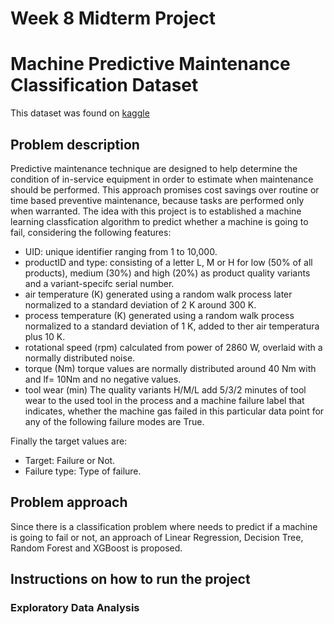 # Week 8 Midterm Project

# Machine Predictive Maintenance Classification Dataset

This dataset was found on [kaggle](https://www.kaggle.com/datasets/shivamb/machine-predictive-maintenance-classification)

## Problem description

Predictive maintenance technique are designed to help determine the condition of in-service equipment in order to estimate when maintenance should be performed. This approach promises cost savings over routine or time based preventive maintenance, because tasks are performed only when warranted. The idea with this project is to established a machine learning classfication algorithm to predict whether a machine is going to fail, considering the following features:
- UID: unique identifier ranging from 1 to 10,000.
- productID and type: consisting of a letter L, M or H for low (50% of all products), medium (30%) and high (20%) as product quality variants and a variant-specifc serial number.
- air temperature (K) generated using a random walk process later normalized to a standard deviation of 2 K around 300 K.
- process temperature (K) generated using a random walk process normalized to a standard deviation of 1 K, added to ther air temperatura plus 10 K.
- rotational speed (rpm) calculated from power of 2860 W, overlaid with a normally distributed noise.
- torque (Nm) torque values are normally distributed around 40 Nm with and lf= 10Nm and no negative values.
- tool wear (min) The quality variants H/M/L add 5/3/2 minutes of tool wear to the used tool in the process and a machine failure label that indicates, whether the machine gas failed in this particular data point for any of the following failure modes are True.

Finally the target values are:
- Target: Failure or Not.
- Failure type: Type of failure.

## Problem approach

Since there is a classification problem where needs to predict if a machine is going to fail or not, an approach of Linear Regression, Decision Tree, Random Forest and XGBoost is proposed.

## Instructions on how to run the project

### Exploratory Data Analysis
